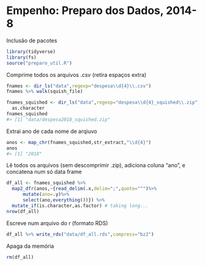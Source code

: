 Empenho: Preparo dos Dados, 2014-8
================

Inclusão de pacotes

``` r
library(tidyverse)
library(fs)
source("preparo_util.R")
```

Comprime todos os arquivos .csv (retira espaços extra)

``` r
fnames <- dir_ls("data",regexp="despesa\\d{4}\\.csv")
fnames %>% walk(squish_file)
```

``` r
fnames_squished <- dir_ls("data",regexp="despesa\\d{4}_squished\\.zip") %>%
  as.character
fnames_squished
#> [1] "data/despesa2018_squished.zip"
```

Extrai ano de cada nome de arqiuvo

``` r
anos <- map_chr(fnames_squished,str_extract,"\\d{4}")
anos
#> [1] "2018"
```

Lê todos os arquivos (sem descomprimir .zip), adiciona coluna “ano”, e
concatena num só data frame

``` r
df_all <- fnames_squished %>%
  map2_dfr(anos,~{read_delim(.x,delim=";",quote="^")%>%
      mutate(ano=.y)%>%
      select(ano,everything())}) %>%
  mutate_if(is.character,as.factor) # taking long...
nrow(df_all)
```

Escreve num arquivo do r (formato RDS)

``` r
df_all %>% write_rds("data/df_all.rds",compress="bz2")
```

Apaga da memória

``` r
rm(df_all)
```
